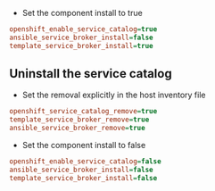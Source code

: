 * Set the component install to true

```ini
openshift_enable_service_catalog=true
ansible_service_broker_install=false
template_service_broker_install=true
```


## Uninstall the service catalog

* Set the removal explicitly in the host inventory file

```ini
openshift_service_catalog_remove=true
template_service_broker_remove=true
ansible_service_broker_remove=true
```

* Set the component install to false

```ini
openshift_enable_service_catalog=false
ansible_service_broker_install=false
template_service_broker_install=false
```